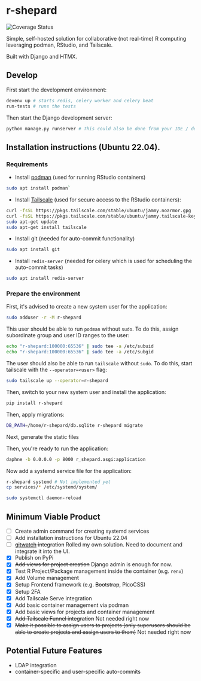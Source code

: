 # r-shepard

![Coverage Status](./coverage-badge.svg)

Simple, self-hosted solution for collaborative (not real-time) R computing leveraging podman,
RStudio, and Tailscale.

Built with Django and HTMX.

## Develop

First start the development environment:

```bash
devenv up # starts redis, celery worker and celery beat
run-tests # runs the tests
```

Then start the Django development server:

```bash
python manage.py runserver # This could also be done from your IDE / debugging environment
```

## Installation instructions (Ubuntu 22.04).

### Requirements

- Install [podman](https://podman.io/docs/installation) (used for running RStudio containers)

```bash
sudo apt install podman`
```

- Install [Tailscale](https://tailscale.com/kb/1187/install-ubuntu-2204) (used for secure access to the RStudio containers):

```bash
curl -fsSL https://pkgs.tailscale.com/stable/ubuntu/jammy.noarmor.gpg | sudo tee /usr/share/keyrings/tailscale-archive-keyring.gpg >/dev/null
curl -fsSL https://pkgs.tailscale.com/stable/ubuntu/jammy.tailscale-keyring.list | sudo tee /etc/apt/sources.list.d/tailscale.list
sudo apt-get update
sudo apt-get install tailscale
```

- Install git (needed for auto-commit functionality)

```bash
sudo apt install git
```

- Install `redis-server` (needed for celery which is used for scheduling the auto-commit tasks)

```bash
sudo apt install redis-server
```

### Prepare the environment

First, it's advised to create a new system user for the application:

```bash
sudo adduser -r -M r-shepard
```

This user should be able to run `podman` without `sudo`. To do this, assign
subordinate group and user ID ranges to the user:

```bash
echo "r-shepard:100000:65536" | sudo tee -a /etc/subuid
echo "r-shepard:100000:65536" | sudo tee -a /etc/subgid
```

The user should also be able to run `tailscale` without `sudo`. To do this,
start tailscale with the `--operator=<user>` flag:

```bash
sudo tailscale up --operator=r-shepard
```

Then, switch to your new system user and install the application:

```bash
pip install r-shepard
```

Then, apply migrations:

```bash
DB_PATH=/home/r-shepard/db.sqlite r-shepard migrate
```

Next, generate the static files

Then, you're ready to run the application:

```bash
daphne -b 0.0.0.0 -p 8000 r_shepard.asgi:application
```

Now add a systemd service file for the application:

```bash
r-shepard systemd # Not implemented yet
cp services/* /etc/systemd/system/
```

```bash
sudo systemctl daemon-reload
```

## Minimum Viable Product

- [ ] Create admin command for creating systemd services
- [ ] Add installation instructions for Ubuntu 22.04
- [ ] ~~[gitwatch](https://github.com/gitwatch/gitwatch?tab=readme-ov-file) integration~~ Rolled my own solution. Need to document and integrate it into the UI.
- [x] Publish on PyPi
- [x] ~~Add views for project creation~~ Django admin is enough for now.
- [x] Test R Project/Package management inside the container (e.g. `renv`)
- [x] Add Volume management
- [x] Setup Frontend framework (e.g. ~~Bootstrap~~, PicoCSS)
- [x] Setup 2FA
- [x] Add Tailscale Serve integration
- [x] Add basic container management via podman
- [x] Add basic views for projects and container management
- [x] ~~Add Tailscale Funnel integration~~ Not needed right now
- [x] ~~Make it possible to assign users to projects (only superusers should be able to create projects and assign users to them)~~ Not needed right now

## Potential Future Features

- LDAP integration
- container-specific and user-specific auto-commits
